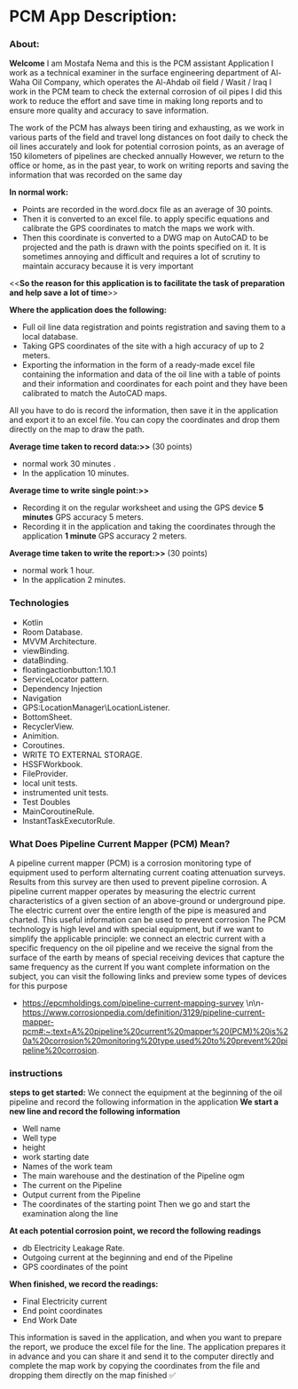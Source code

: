 # PCM App Description:
### About:
**Welcome**
I am Mostafa Nema and this is the PCM assistant Application
I work as a technical examiner in the surface engineering department of Al-Waha Oil Company, which operates the Al-Ahdab oil field / Wasit / Iraq
I work in the PCM team to check the external corrosion of oil pipes
I did this work to reduce the effort and save time in making long reports and to ensure more quality and accuracy to save information.

The work of the PCM has always been tiring and exhausting, as we work in various parts of the field and travel long distances on foot daily to check the oil lines accurately and look for potential corrosion points, as an average of  150 kilometers  of pipelines are checked annually 
However, we return to the office or home, as in the past year, to work on writing reports and saving the information that was recorded on the same day

**In normal work:**
- Points are recorded in the word.docx file as an average of 30 points.
- Then it is converted to an excel file. to apply specific equations and calibrate the GPS coordinates to match the maps we work with.
- Then this coordinate is converted to a DWG map on AutoCAD to be projected and the path is drawn with the points specified on it.
      It is sometimes annoying and difficult and requires a lot of scrutiny to maintain accuracy because it is very important

<<**So the reason for this application is to facilitate the task of preparation and help save a lot of time**>>

**Where the application does the following:**
- Full oil line data registration and points registration and saving them to a local database.
- Taking GPS coordinates of the site with a high accuracy of up to 2 meters.
- Exporting the information in the form of a ready-made excel file containing the information and data of the oil line with a table of points and their information and coordinates for each point and they have been calibrated to match the AutoCAD maps.

All you have to do is record the information, then save it in the application and export it to an excel file. You can copy the coordinates and drop them directly on the map to draw the path.


**Average time taken to record data:>>**
(30 points)
- normal work  30 minutes .
- In the application  10 minutes.

**Average time to write single point:>>**
- Recording it on the regular worksheet and using the GPS device <b>5 minutes</b> GPS accuracy 5 meters.
- Recording it in the application and taking the coordinates through the application <b>1 minute</b>  GPS accuracy 2 meters.


**Average time taken to write the report:>>**
(30 points)
- normal work  1 hour.
- In the application  2 minutes.


### Technologies
- Kotlin
- Room Database.
- MVVM Architecture.
- viewBinding.
- dataBinding.
- floatingactionbutton:1.10.1
- ServiceLocator pattern.
- Dependency Injection
- Navigation
- GPS:LocationManager\LocationListener.
- BottomSheet.
- RecyclerView.
- Animition.
- Coroutines.
- WRITE TO EXTERNAL STORAGE.
- HSSFWorkbook.
- FileProvider.
- local unit tests.
- instrumented unit tests.
- Test Doubles
- MainCoroutineRule.
- InstantTaskExecutorRule.


### What Does Pipeline Current Mapper (PCM) Mean?
A pipeline current mapper (PCM) is a corrosion monitoring type of equipment used to perform alternating current coating attenuation surveys. Results from this survey are then used to prevent pipeline corrosion.
A pipeline current mapper operates by measuring the electric current characteristics of a given section of an above-ground or underground pipe. The electric current over the entire length of the pipe is measured and charted. This useful information can be used to prevent corrosion 
The PCM technology is high level and with special equipment, but if we want to simplify the applicable principle: we connect an electric current with a specific frequency on the oil pipeline and we receive the signal from the surface of the earth by means of special receiving devices that capture the same frequency as the current
If you want complete information on the subject, you can visit the following links and preview some types of devices for this purpose
- https://epcmholdings.com/pipeline-current-mapping-survey \n\n- https://www.corrosionpedia.com/definition/3129/pipeline-current-mapper-pcm#:~:text=A%20pipeline%20current%20mapper%20(PCM)%20is%20a%20corrosion%20monitoring%20type,used%20to%20prevent%20pipeline%20corrosion.


### instructions
**steps to get started:** 
We connect the equipment at the beginning of the oil pipeline and record the following information in the application
**We start a new line and record the following information**
- Well name
- Well type
- height
- work starting date
- Names of the work team
- The main warehouse and the destination of the Pipeline ogm
- The current on the Pipeline
- Output current from the Pipeline
- The coordinates of the starting point
Then we go and start the examination along the line


**At each potential corrosion point, we record the following readings**
- db Electricity Leakage Rate.
- Outgoing current at the beginning and end of the Pipeline
- GPS coordinates of the point


**When finished, we record the readings:**
- Final Electricity current 
- End point coordinates
- End Work Date

This information is saved in the application, and when you want to prepare the report, we produce the excel file for the line. The application prepares it in advance and you can share it and send it to the computer directly and complete the map work by copying the coordinates from the file and dropping them directly on the map
finished ✅

